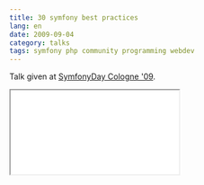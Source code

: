 ```yaml
---
title: 30 symfony best practices
lang: en
date: 2009-09-04
category: talks
tags: symfony php community programming webdev
---
```


Talk given at [SymfonyDay Cologne '09](http://www.symfonyday.com/de/archives/symfony-day-2009.html).

<iframe src="//www.slideshare.net/slideshow/embed_code/1951505" class="slideshare">
    <p><a href="http://www.slideshare.net/nperriault/30-symfony-best-practices">30 symfony best practices</a></p>
</iframe>
